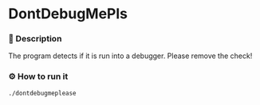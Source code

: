 # DontDebugMePls
### 📄 Description
The program detects if it is run into a debugger. Please remove the check!

### ⚙ How to run it
```bash
./dontdebugmeplease
```

